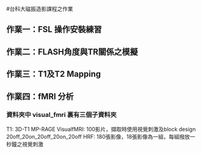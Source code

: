 #台科大磁振造影課程之作業
## 作業一：FSL 操作安裝練習
## 作業二：FLASH角度與TR關係之模擬
## 作業三：T1及T2 Mapping
## 作業四：fMRI 分析
### 資料夾中 visual_fmri 裏有三個子資料夾

T1: 3D-T1 MP-RAGE
VisualfMRI: 100影片，擷取時使用視覺刺激及block design 20off_20on_20off_20on_20off
HRF: 180張影像，18張影像為一組，每組撥放一秒鐘之視覺刺激



